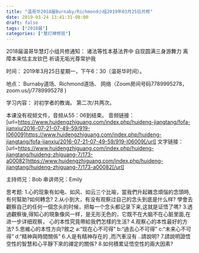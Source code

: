 ```yaml
---
title: "温哥华2018届Burnaby/Richmond小组2019年03月25日共修"
date: 2019-03-24 13:41:31-08:00
draft: false
tags: ["2018届"]
categories: ["慧灯禅修班"]
---
```

2018届温哥华慧灯小组共修通知：
诸法等性本基法界中
自现圆满三身游舞力
离障本来怙主龙钦巴
祈请无垢光尊常护我

时间：
2019年3月25日星期一，下午6：30（温哥华时间）。

地点：
Burnaby道场、Richmond道场、 网络（Zoom房间号码7789995278，zoom.us/j/7789995278 )

学习内容：
对初学者的教诲。
第二次/共两次。

本课没有视频文件，音频从55：06到结束。
音频链接：
[url=https://www.huidengzhiguang.com/index.php/huideng-jiangtang/fofa-jianxiu/2016-07-21-07-49-59/919-l06009]https://www.huidengzhiguang.com/index.php/huideng-jiangtang/fofa-jianxiu/2016-07-21-07-49-59/919-l06009[/url] 
文字链接：
[url=https://www.huidengzhiguang.com/index.php/huideng-jiangtang/huideng-zhiguang-7/173-a00082]https://www.huidengzhiguang.com/index.php/huideng-jiangtang/huideng-zhiguang-7/173-a00082[/url] 

主持师兄：Bob
串讲师兄：Emily

思考题:
1.心的现象有如电、如风、如云三个比喻，當我們升起雜念煩惱的念頭時,有何幫助?如何轉念?
2.从小到大，有没有观察过自己的念头到底是什么样? 學會去觀察自己的任何一個念头的时候，把每一个念头都记录下来,这就是证悟了嗎?
3.透過觀察後,得知心的現象像风一样，是无形无色的，它既不在大脑不在心脏里面,在进一步详细观察， 心的本性究竟帶給我們怎樣的生活?
4.观察心的本性最好的方法?
5.思維心的本性方向?敘之
a:“现在心不可得” 
b:“過去心不可得”
c:“未来心不可得”
d:“精神與時間關係”
6.人是有精神存在的 ,而汽車沒有 ..請說明?
7.請說明證悟空性的智慧和心平靜下來的禪定的關係?
8.如何積累证悟空性的兩大因素?
